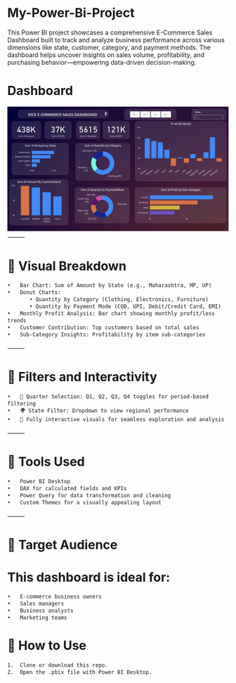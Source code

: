 # My-Power-Bi-Project
This Power BI project showcases a comprehensive E-Commerce Sales Dashboard built to track and analyze business performance across various dimensions like state, customer, category, and payment methods. The dashboard helps uncover insights on sales volume, profitability, and purchasing behavior—empowering data-driven decision-making.
# Dashboard	
 ![image alt](https://github.com/sayamdip/My-Power-Bi-Project/blob/68c1026b2a32289b894ee89e45368c73e761922f/Dashboard%20Screenshot.png)
⸻

# 📍 Visual Breakdown
	•	Bar Chart: Sum of Amount by State (e.g., Maharashtra, MP, UP)
	•	Donut Charts:
	       • Quantity by Category (Clothing, Electronics, Furniture)
	       • Quantity by Payment Mode (COD, UPI, Debit/Credit Card, EMI)
	•	Monthly Profit Analysis: Bar chart showing monthly profit/loss trends
	•	Customer Contribution: Top customers based on total sales
	•	Sub-Category Insights: Profitability by item sub-categories

⸻

# 🧩 Filters and Interactivity
	•	📅 Quarter Selection: Q1, Q2, Q3, Q4 toggles for period-based filtering
	•	🌍 State Filter: Dropdown to view regional performance
	•	🔄 Fully interactive visuals for seamless exploration and analysis

⸻

# 🧰 Tools Used
	•	Power BI Desktop
	•	DAX for calculated fields and KPIs
	•	Power Query for data transformation and cleaning
	•	Custom Themes for a visually appealing layout

⸻

# 👥 Target Audience

# This dashboard is ideal for:
	•	E-commerce business owners
	•	Sales managers
	•	Business analysts
	•	Marketing teams
# 🚀 How to Use
	1.	Clone or download this repo.
	2.	Open the .pbix file with Power BI Desktop.
